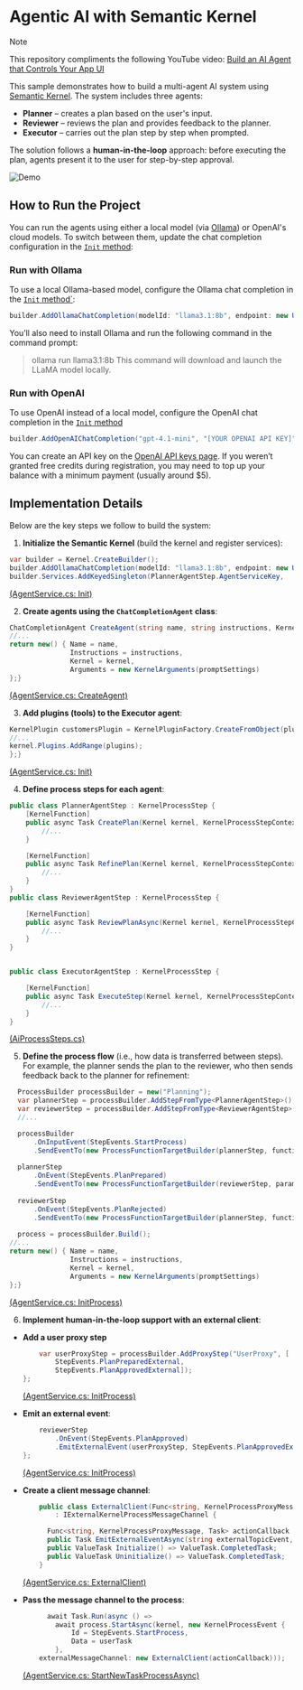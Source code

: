# Agentic AI with Semantic Kernel

> [!Note]  
> This repository compliments the following YouTube video: [Build an AI Agent that Controls Your App UI](https://youtu.be/_gpqHKWqbwA)

This sample demonstrates how to build a multi-agent AI system using [Semantic Kernel](https://github.com/microsoft/semantic-kernel). The system includes three agents:

- **Planner** – creates a plan based on the user's input.
- **Reviewer** – reviews the plan and provides feedback to the planner.
- **Executor** – carries out the plan step by step when prompted.

The solution follows a **human-in-the-loop** approach: before executing the plan, agents present it to the user for step-by-step approval.

![Demo](Images/Demo_Animation.gif)

## How to Run the Project

You can run the agents using either a local model (via [Ollama](https://ollama.com)) or OpenAI's cloud models. To switch between them, update the chat completion configuration in the [`Init` method](https://github.com/Alexgoon/agentic-ai-with-semantic-kernel/blob/f1b5f8390ba2669723910c4a252319e2bd4bb406/HealthyCoding_Agentic/Infrastructure/AgentService.cs#L17):

### Run with Ollama

To use a local Ollama-based model, configure the Ollama chat completion in the [`Init` method`](https://github.com/Alexgoon/agentic-ai-with-semantic-kernel/blob/f1b5f8390ba2669723910c4a252319e2bd4bb406/HealthyCoding_Agentic/Infrastructure/AgentService.cs#L17):

```csharp
builder.AddOllamaChatCompletion(modelId: "llama3.1:8b", endpoint: new Uri("http://localhost:11434/"));
```
You’ll also need to install Ollama and run the following command in the command prompt:

> ollama run llama3.1:8b
This command will download and launch the LLaMA model locally.

### Run with OpenAI

To use OpenAI instead of a local model, configure the OpenAI chat completion in the [`Init` method](https://github.com/Alexgoon/agentic-ai-with-semantic-kernel/blob/f1b5f8390ba2669723910c4a252319e2bd4bb406/HealthyCoding_Agentic/Infrastructure/AgentService.cs#L17)

```csharp
builder.AddOpenAIChatCompletion("gpt-4.1-mini", "[YOUR OPENAI API KEY]");
```

You can create an API key on the [OpenAI API keys page](https://platform.openai.com/api-keys). If you weren’t granted free credits during registration, you may need to top up your balance with a minimum payment (usually around $5).

## Implementation Details

Below are the key steps we follow to build the system:

1. **Initialize the Semantic Kernel** (build the kernel and register services):
```csharp
var builder = Kernel.CreateBuilder();
builder.AddOllamaChatCompletion(modelId: "llama3.1:8b", endpoint: new Uri("http://localhost:11434/"));
builder.Services.AddKeyedSingleton(PlannerAgentStep.AgentServiceKey,
```
[(AgentService.cs: Init)](https://github.com/Alexgoon/agentic-ai-with-semantic-kernel/blob/a245564b60d9eeb0e859c29580346b076361d257/HealthyCoding_Agentic/Infrastructure/AgentService.cs#L18-L20)


2. **Create agents using the `ChatCompletionAgent` class**:
```csharp
ChatCompletionAgent CreateAgent(string name, string instructions, Kernel kernel, IEnumerable<KernelPlugin> plugins = null, PromptExecutionSettings promptSettings = null) {
//...
return new() { Name = name,
               Instructions = instructions,
               Kernel = kernel,
               Arguments = new KernelArguments(promptSettings)
};}
```
[(AgentService.cs: CreateAgent)](https://github.com/Alexgoon/agentic-ai-with-semantic-kernel/blob/a245564b60d9eeb0e859c29580346b076361d257/HealthyCoding_Agentic/Infrastructure/AgentService.cs#L50-L61)

3. **Add plugins (tools) to the Executor agent**:
```csharp
KernelPlugin customersPlugin = KernelPluginFactory.CreateFromObject(pluginsSourceObject);
//...
kernel.Plugins.AddRange(plugins);
};}
```
[(AgentService.cs: Init)](https://github.com/Alexgoon/agentic-ai-with-semantic-kernel/blob/a245564b60d9eeb0e859c29580346b076361d257/HealthyCoding_Agentic/Infrastructure/AgentService.cs#L52)

4. **Define process steps for each agent**:
```csharp
public class PlannerAgentStep : KernelProcessStep {
    [KernelFunction]
    public async Task CreatePlan(Kernel kernel, KernelProcessStepContext context, string taskDescription) {
        //...
    }

    [KernelFunction]
    public async Task RefinePlan(Kernel kernel, KernelProcessStepContext context, ReviewResult reviewResult) {
        //...
    }
}
public class ReviewerAgentStep : KernelProcessStep {

    [KernelFunction]
    public async Task ReviewPlanAsync(Kernel kernel, KernelProcessStepContext context, Plan plan) {
        //...
    }
}


public class ExecutorAgentStep : KernelProcessStep {

    [KernelFunction]
    public async Task ExecuteStep(Kernel kernel, KernelProcessStepContext context, PlannedStepFlow stepFlow) {
        //...
    }
}
```
[(AiProcessSteps.cs)](https://github.com/Alexgoon/agentic-ai-with-semantic-kernel/blob/a245564b60d9eeb0e859c29580346b076361d257/HealthyCoding_Agentic/Infrastructure/AiProcessSteps.cs#L17-L87)

5. **Define the process flow** (i.e., how data is transferred between steps).  
   For example, the planner sends the plan to the reviewer, who then sends feedback back to the planner for refinement:

```csharp
  ProcessBuilder processBuilder = new("Planning");
  var plannerStep = processBuilder.AddStepFromType<PlannerAgentStep>();
  var reviewerStep = processBuilder.AddStepFromType<ReviewerAgentStep>();
  //...

  processBuilder
      .OnInputEvent(StepEvents.StartProcess)
      .SendEventTo(new ProcessFunctionTargetBuilder(plannerStep, functionName: nameof(PlannerAgentStep.CreatePlan), parameterName: "taskDescription"));
  
  plannerStep
      .OnEvent(StepEvents.PlanPrepared)
      .SendEventTo(new ProcessFunctionTargetBuilder(reviewerStep, parameterName: "plan"));
  
  reviewerStep
      .OnEvent(StepEvents.PlanRejected)
      .SendEventTo(new ProcessFunctionTargetBuilder(plannerStep, functionName: nameof(PlannerAgentStep.RefinePlan), parameterName: "reviewResult"));
  
  process = processBuilder.Build();
//...
return new() { Name = name,
               Instructions = instructions,
               Kernel = kernel,
               Arguments = new KernelArguments(promptSettings)
};}
```
[(AgentService.cs: InitProcess)](https://github.com/Alexgoon/agentic-ai-with-semantic-kernel/blob/a245564b60d9eeb0e859c29580346b076361d257/HealthyCoding_Agentic/Infrastructure/AgentService.cs#L77-L108)

6. **Implement human-in-the-loop support with an external client**:
  - **Add a user proxy step**
    ```csharp
        var userProxyStep = processBuilder.AddProxyStep("UserProxy", [
            StepEvents.PlanPreparedExternal,
            StepEvents.PlanApprovedExternal]);
    };
    ```
    [(AgentService.cs: InitProcess)](https://github.com/Alexgoon/agentic-ai-with-semantic-kernel/blob/a245564b60d9eeb0e859c29580346b076361d257/HealthyCoding_Agentic/Infrastructure/AgentService.cs#L82-L84)
    
  - **Emit an external event**:
    ```csharp
        reviewerStep
            .OnEvent(StepEvents.PlanApproved)
            .EmitExternalEvent(userProxyStep, StepEvents.PlanApprovedExternal);
    };
    ```
    [(AgentService.cs: InitProcess)](https://github.com/Alexgoon/agentic-ai-with-semantic-kernel/blob/a245564b60d9eeb0e859c29580346b076361d257/HealthyCoding_Agentic/Infrastructure/AgentService.cs#L99-L100)
    
  - **Create a client message channel**:
    ```csharp
        public class ExternalClient(Func<string, KernelProcessProxyMessage, Task> actionCallback)
            : IExternalKernelProcessMessageChannel {
    
          Func<string, KernelProcessProxyMessage, Task> actionCallback = actionCallback;
          public Task EmitExternalEventAsync(string externalTopicEvent, KernelProcessProxyMessage message) => actionCallback(externalTopicEvent, message);  
          public ValueTask Initialize() => ValueTask.CompletedTask;
          public ValueTask Uninitialize() => ValueTask.CompletedTask;
        }
    ```
    [(AgentService.cs: ExternalClient)](https://github.com/Alexgoon/agentic-ai-with-semantic-kernel/blob/a245564b60d9eeb0e859c29580346b076361d257/HealthyCoding_Agentic/Infrastructure/AgentService.cs#L137-L144)
    
  - **Pass the message channel to the process**:
    ```csharp
          await Task.Run(async () =>
            await process.StartAsync(kernel, new KernelProcessEvent {
                Id = StepEvents.StartProcess,
                Data = userTask
            },
        externalMessageChannel: new ExternalClient(actionCallback)));
    ```
    [(AgentService.cs: StartNewTaskProcessAsync)](https://github.com/Alexgoon/agentic-ai-with-semantic-kernel/blob/a245564b60d9eeb0e859c29580346b076361d257/HealthyCoding_Agentic/Infrastructure/AgentService.cs#L118)
    
